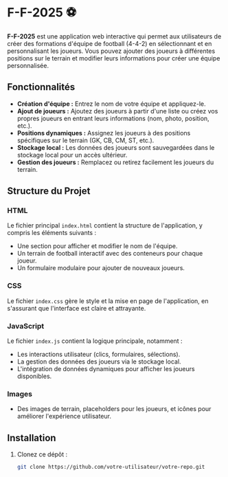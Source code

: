 # F-F-2025 ⚽

**F-F-2025** est une application web interactive qui permet aux utilisateurs de créer des formations d'équipe de football (4-4-2) en sélectionnant et en personnalisant les joueurs. Vous pouvez ajouter des joueurs à différentes positions sur le terrain et modifier leurs informations pour créer une équipe personnalisée.

## Fonctionnalités

- **Création d'équipe :** Entrez le nom de votre équipe et appliquez-le.
- **Ajout de joueurs :** Ajoutez des joueurs à partir d'une liste ou créez vos propres joueurs en entrant leurs informations (nom, photo, position, etc.).
- **Positions dynamiques :** Assignez les joueurs à des positions spécifiques sur le terrain (GK, CB, CM, ST, etc.).
- **Stockage local :** Les données des joueurs sont sauvegardées dans le stockage local pour un accès ultérieur.
- **Gestion des joueurs :** Remplacez ou retirez facilement les joueurs du terrain.

## Structure du Projet

### HTML
Le fichier principal `index.html` contient la structure de l'application, y compris les éléments suivants :
- Une section pour afficher et modifier le nom de l'équipe.
- Un terrain de football interactif avec des conteneurs pour chaque joueur.
- Un formulaire modulaire pour ajouter de nouveaux joueurs.

### CSS
Le fichier `index.css` gère le style et la mise en page de l'application, en s'assurant que l'interface est claire et attrayante.

### JavaScript
Le fichier `index.js` contient la logique principale, notamment :
- Les interactions utilisateur (clics, formulaires, sélections).
- La gestion des données des joueurs via le stockage local.
- L'intégration de données dynamiques pour afficher les joueurs disponibles.

### Images
- Des images de terrain, placeholders pour les joueurs, et icônes pour améliorer l'expérience utilisateur.

## Installation

1. Clonez ce dépôt :
   ```bash
   git clone https://github.com/votre-utilisateur/votre-repo.git
